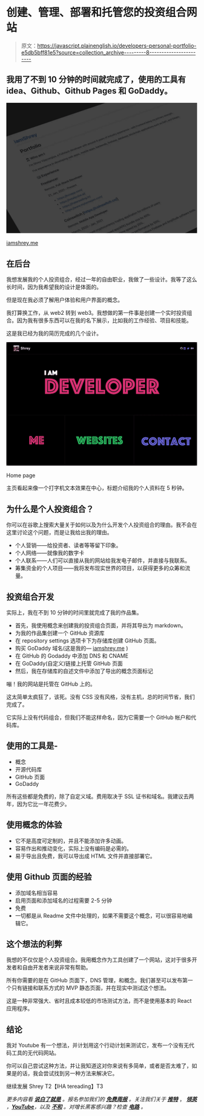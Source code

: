 # 创建、管理、部署和托管您的投资组合网站

> 原文：<https://javascript.plainenglish.io/developers-personal-portfolio-e5db5bff81e5?source=collection_archive---------8----------------------->

## 我用了不到 10 分钟的时间就完成了，使用的工具有 idea、Github、Github Pages 和 GoDaddy。

![](img/959110ef1c071b88cc07ae4aeb17ace6.png)

[iamshrey.me](http://iamshrey.me)

## 在后台

我想发展我的个人投资组合，经过一年的自由职业，我做了一些设计。我等了这么长时间，因为我希望我的设计是体面的。

但是现在我必须了解用户体验和用户界面的概念。

我打算换工作，从 web2 转到 web3。我想做的第一件事是创建一个实时投资组合。因为我有很多东西可以在我的名下展示，比如我的工作经验、项目和技能。

这是我已经为我的简历完成的几个设计。

![](img/8031d2a14250a89880175f42496d363e.png)

Home page

主页看起来像一个打字机文本效果在中心，标题介绍我的个人资料在 5 秒钟。

## 为什么是个人投资组合？

你可以在谷歌上搜索大量关于如何以及为什么开发个人投资组合的理由。我不会在这里讨论这个问题，而是让我给出我的理由。

*   个人营销——给投资者、读者等等留下印象。
*   个人网络——就像我的数字卡
*   个人联系——人们可以直接从我的网站给我发电子邮件，并直接与我联系。
*   筹集资金的个人项目——我将发布现实世界的项目，以获得更多的众筹和流量。

## 投资组合开发

实际上，我在不到 10 分钟的时间里就完成了我的作品集。

*   首先，我使用概念来创建我的投资组合页面，并将其导出为 markdown。
*   为我的作品集创建一个 GitHub 资源库
*   在 repository settings 选项卡下为存储库创建 GitHub 页面。
*   购买 GoDaddy 域名(这是我的— [iamshrey.me](http://iamshrey.me) )
*   在 GitHub 的 Godaddy 中添加 DNS 和 CNAME
*   在 GoDaddy(自定义)链接上托管 GitHub 页面
*   然后，我在存储库的自述文件中添加了导出的概念页面标记

嘣！我的网站是托管在 GitHub 上的。

这太简单太疯狂了，该死。没有 CSS 没有风格，没有主机，总的时间节省，我们完成了。

它实际上没有代码组合，但我们不能这样命名，因为它需要一个 GitHub 帐户和代码库。

## 使用的工具是-

*   概念
*   开源代码库
*   GitHub 页面
*   GoDaddy

所有这些都是免费的，除了自定义域。费用取决于 SSL 证书和域名。我建议去两年，因为它比一年花费少。

## 使用概念的体验

*   它不是高度可定制的，并且不能添加许多动画。
*   容易作出和推动变化，实际上没有编码是必需的。
*   易于导出且免费，我可以导出成 HTML 文件并直接部署它。

## 使用 Github 页面的经验

*   添加域名相当容易
*   启用页面和添加域名的过程需要 2-5 分钟
*   免费
*   一切都是从 Readme 文件中处理的，如果不需要这个概念，可以很容易地编辑它。

## 这个想法的利弊

我想的不仅仅是个人投资组合。我用概念作为工具创建了一个网站，这对于很多开发者和自由开发者来说非常有帮助。

所有你需要的是在 GitHub 页面下，DNS 管理，和概念。我们甚至可以发布第一个只有链接和联系方式的 MVP 静态页面，并在现实中测试这个想法。

这是一种非常强大、省时且成本较低的市场测试方法，而不是使用基本的 React 应用程序。

## 结论

我对 Youtube 有一个想法，并计划用这个行动计划来测试它，发布一个没有无代码工具的无代码网站。

你可以自己尝试这种方法，并让我知道这对你来说有多简单，或者是否太难了，如果是的话，我会尝试找到另一种方法来解决它。

继续发展
Shrey
T2【IHA tereading】T3

*更多内容看* [***说白了就是***](https://plainenglish.io/) *。报名参加我们的* [***免费周报***](http://newsletter.plainenglish.io/) *。关注我们关于* [***推特***](https://twitter.com/inPlainEngHQ) ， [***领英***](https://www.linkedin.com/company/inplainenglish/) *，*[***YouTube***](https://www.youtube.com/channel/UCtipWUghju290NWcn8jhyAw)*，以及* [***不和***](https://discord.gg/GtDtUAvyhW) *。对增长黑客感兴趣？检查* [***电路***](https://circuit.ooo/) *。*